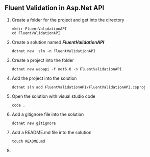 ## Fluent Validation in Asp.Net API




1. Create a folder for the project and get into the directory
    ```
    mkdir FluentValidationAPI
    cd FluentValidationAPI
    ```
2. Create a solution named ***FluentValidationAPI*** 
    ```
    dotnet new  sln -n FluentValidationAPI
    ```
3. Create a project into the folder
    ```
    dotnet new webapi -f net6.0 -n FluentValidationAPI
    ```
4. Add the project into the solution
    ```
    dotnet sln add FluentValidationAPI/FluentValidationAPI.csproj
    ```
5. Open the solution with visual studio code
    ```
    code .
    ```
6. Add a gitignore file into the solution
    ```
    dotnet new gitignore
    ```
7. Add a README.md file into the solution
    ```
    touch README.md
    ```
8. 